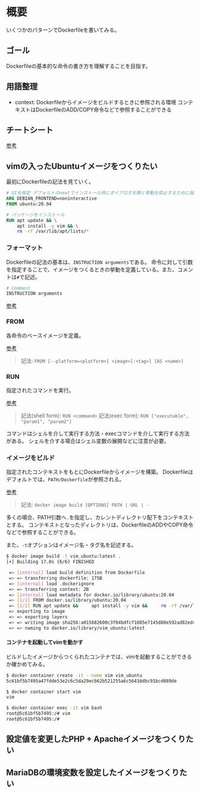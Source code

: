 # 概要

いくつかのパターンでDockerfileを書いてみる。

## ゴール

Dockerfileの基本的な命令の書き方を理解することを目指す。

## 用語整理

* context: Dockerfileからイメージをビルドするときに参照される環境 コンテキストはDockerfileのADD/COPY命令などで参照することができる

## チートシート

[参考](https://docs.docker.com/engine/reference/builder/)

## vimの入ったUbuntuイメージをつくりたい

最初にDockerfileの記法を見ていく。

```Dockerfile
# UIを指定 デフォルトのnewtでインストール時にダイアログを開く挙動を抑止するために設定
ARG DEBIAN_FRONTEND=noninteractive
FROM ubuntu:20.04

# パッケージをインストール
RUN apt update && \
    apt install -y vim && \
    rm -rf /var/lib/apt/lists/*
```

### フォーマット

Dockerfileの記法の基本は、`INSTRUCTION arguments`である。
命令に対して引数を指定することで、イメージをつくるときの挙動を定義している。また、コメントは`#`で記述。

```Dockerfile
# Comment
INSTRUCTION arguments
```

[参考](https://docs.docker.com/engine/reference/builder/#format)

### FROM

各命令のベースイメージを定義。

[参考](https://docs.docker.com/engine/reference/builder/#from)

> 記法: `FROM [--platform=<platform>] <image>[:<tag>] [AS <name>]`

### RUN

指定されたコマンドを実行。

[参考](https://docs.docker.com/engine/reference/builder/#run)

> 記法(shell form): `RUN <command>`
> 記法(exec form): `RUN ["executable", "param1", "param2"]`

コマンドはシェルを介して実行する方法・execコマンドを介して実行する方法がある。
シェルを介する場合はシェル変数の展開などに注意が必要。


### イメージをビルド

指定されたコンテキストをもとにDockerfileからイメージを構築。
Dockerfileはデフォルトでは、`PATH/Dockerfile`が参照される。

[参考](https://docs.docker.com/engine/reference/commandline/image_build/)

> 記法: `docker image build [OPTIONS] PATH | URL | -`

多くの場合、PATH引数へ`.`を指定し、カレントディレクトリ配下をコンテキストとする。
コンテキストとなったディレクトリは、DockerfileのADDやCOPY命令などで参照することができる。

また、`-t`オプションはイメージ名・タグ名を記述する。

```bash
$ docker image build -t vim_ubuntu:latest .
[+] Building 17.0s (6/6) FINISHED                                                                                                                                          

 => [internal] load build definition from Dockerfile                                                                                                                  0.0s
 => => transferring dockerfile: 175B                                                                                                                                  0.0s
 => [internal] load .dockerignore                                                                                                                                     0.0s
 => => transferring context: 2B                                                                                                                                       0.0s
 => [internal] load metadata for docker.io/library/ubuntu:20.04                                                                                                       0.0s
 => [1/2] FROM docker.io/library/ubuntu:20.04                                                                                                                         0.0s
 => [2/2] RUN apt update &&     apt install -y vim &&     rm -rf /var/lib/apt/lists/*                                                                                16.2s
 => exporting to image                                                                                                                                                0.7s 
 => => exporting layers                                                                                                                                               0.7s 
 => => writing image sha256:a015682600c3f84bdfcf1885e7145d80e592ad82edc1f24f89cd567f77e8a6d6                                                                          0.0s 
 => => naming to docker.io/library/vim_ubuntu:latest
```

#### コンテナを起動してvimを動かす

ビルドしたイメージからつくられたコンテナでは、vimを起動することができるか確かめてみる。

```bash
$ docker container create -it --name vim vim_ubuntu 
5c61bf5b7495a47fdde53e2c6c5da29ecb62b521255a6c56416dbc91bcd089de

$ docker container start vim
vim

$ docker container exec -it vim bash
root@5c61bf5b7495:/# vim
root@5c61bf5b7495:/# 
```

## 設定値を変更したPHP + Apacheイメージをつくりたい

## MariaDBの環境変数を設定したイメージをつくりたい